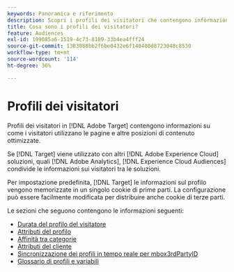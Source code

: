 ```yaml
---
keywords: Panoramica e riferimento
description: Scopri i profili dei visitatori che contengono informazioni su come i visitatori utilizzano le pagine e altre posizioni di contenuto ottimizzate.
title: Cosa sono i profili dei visitatori?
feature: Audiences
exl-id: 199085a6-1519-4c73-8189-33b4ea4fff24
source-git-commit: 1383088bb2f6be0432e6f140400d8723048c8530
workflow-type: tm+mt
source-wordcount: '114'
ht-degree: 36%

---
```


# Profili dei visitatori

Profili dei visitatori in [!DNL Adobe Target] contengono informazioni su come i visitatori utilizzano le pagine e altre posizioni di contenuto ottimizzate.

Se [!DNL Target] viene utilizzato con altri [!DNL Adobe Experience Cloud] soluzioni, quali [!DNL Adobe Analytics], [!DNL Experience Cloud Audiences] condivide le informazioni sui visitatori tra le soluzioni.

Per impostazione predefinita, [!DNL Target] le informazioni sul profilo vengono memorizzate in un singolo cookie di prime parti. La configurazione può essere facilmente modificata per distribuire anche cookie di terze parti.

Le sezioni che seguono contengono le informazioni seguenti:

- [Durata del profilo del visitatore](visitor-profile-lifetime.md)
- [Attributi del profilo](profile-parameters.md)
- [Affinità tra categorie](category-affinity.md)
- [Attributi del cliente](https://experienceleague.corp.adobe.com/docs/target-dev/developer/implementation/methods/customer-attributes.html)
- [Sincronizzazione dei profili in tempo reale per mbox3rdPartyID](3rd-party-id.md)
- [Glossario di profili e variabili](variables-profiles-parameters-methods.md)
